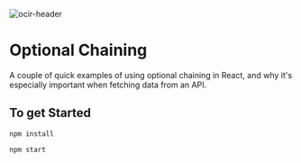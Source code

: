 ![ocir-header](https://user-images.githubusercontent.com/66869833/197530121-42cc8142-0541-4dd5-b85a-c60903b41d6e.jpg)

# Optional Chaining

A couple of quick examples of using optional chaining in React, and why it's especially important when fetching data from an API. 

## To get Started

```
npm install

npm start
```
